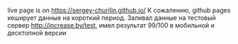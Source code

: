 live page is on https://sergey-churilin.github.io/
К сожалению, github pages кеширует данные на короткий период. Заливал данные на тестовый сервер http://increase.by/test, имел результат 99/100 в мобильной и десктопной версии